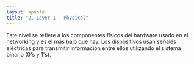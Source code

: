 ```yaml
---
layout: apunte
title: "2. Layer 1 - Physical"
---
```


Este nivel se refiere a los componentes físicos del hardware usado en el networking y es el más bajo que hay. Los dispositivos usan señales eléctricas para transmitir información entre ellos utilizando el sistema binario (0's y 1's).